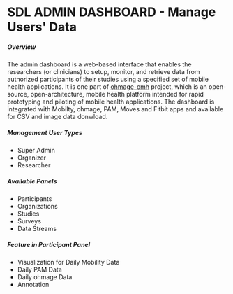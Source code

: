 <h1>SDL ADMIN DASHBOARD - Manage Users' Data</h1>
<h5>Overview</h5>
<p>
  The admin dashboard is a web-based interface that enables the researchers (or clinicians) to setup, monitor, and retrieve data from authorized participants of their studies using a specified set of mobile health applications. It is one part of <a href="http://ohmage-omh.smalldata.io/">ohmage-omh</a> project, which is an open-source, open-architecture, mobile health platform intended for rapid prototyping and piloting of mobile health applications. The dashboard is integrated with Mobilty, ohmage, PAM, Moves and Fitbit apps and available for CSV and image data donwload.
</p>

<h5>Management User Types</h5>
<ul>
  <li>Super Admin</li>
  <li>Organizer</li>
  <li>Researcher</li>
</ul>

<h5>Available Panels</h5>
<ul>
  <li>Participants</li>
  <li>Organizations</li>
  <li>Studies</li>
  <li>Surveys</li>
  <li>Data Streams</li>
</ul>

<h5>Feature in Participant Panel</h5>
<ul>
  <li>Visualization for Daily Mobility Data</li>
  <li>Daily PAM Data</li>
  <li>Daily ohmage Data</li>
  <li>Annotation</li>
</ul>

